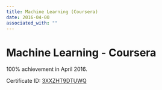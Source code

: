```yaml
---
title: Machine Learning (Coursera)
date: 2016-04-00
associated_with: ""
---
```


# Machine Learning - Coursera

100% achievement in April 2016.

Certificate ID: [3XXZHT9DTUWQ](https://www.coursera.org/account/accomplishments/records/3XXZHT9DTUWQ)
